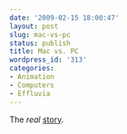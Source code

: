 ```yaml
---
date: '2009-02-15 18:00:47'
layout: post
slug: mac-vs-pc
status: publish
title: Mac vs. PC
wordpress_id: '313'
categories:
- Animation
- Computers
- Effluvia
---
```


The _real_ [story](http://dekku.blogspot.com/2009/01/mac-vs-pc.html).  
